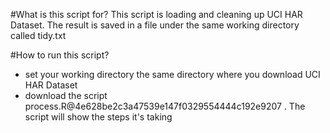 #What is this script for?
  This script is loading and cleaning up UCI HAR Dataset. The result is saved in a file under the same working directory called tidy.txt

#How to run this script?
  * set your working directory the same directory where you download UCI HAR Dataset
  * download the script process.R@4e628be2c3a47539e147f0329554444c192e9207 . The script will show the steps it's taking
